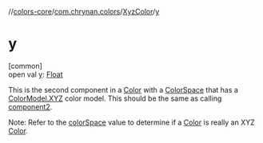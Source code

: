 //[colors-core](../../../index.md)/[com.chrynan.colors](../index.md)/[XyzColor](index.md)/[y](y.md)

# y

[common]\
open val [y](y.md): [Float](https://kotlinlang.org/api/latest/jvm/stdlib/kotlin/-float/index.html)

This is the second component in a [Color](../-color/index.md) with a [ColorSpace](../../com.chrynan.colors.space/-color-space/index.md) that has a [ColorModel.XYZ](../../com.chrynan.colors.space/-color-model/-x-y-z/index.md) color model. This should be the same as calling [component2](../../../../colors-core/com.chrynan.colors/-xyz-color/component2.md).

Note: Refer to the [colorSpace](../../../../colors-core/com.chrynan.colors/-xyz-color/color-space.md) value to determine if a [Color](../-color/index.md) is really an XYZ [Color](../-color/index.md).
